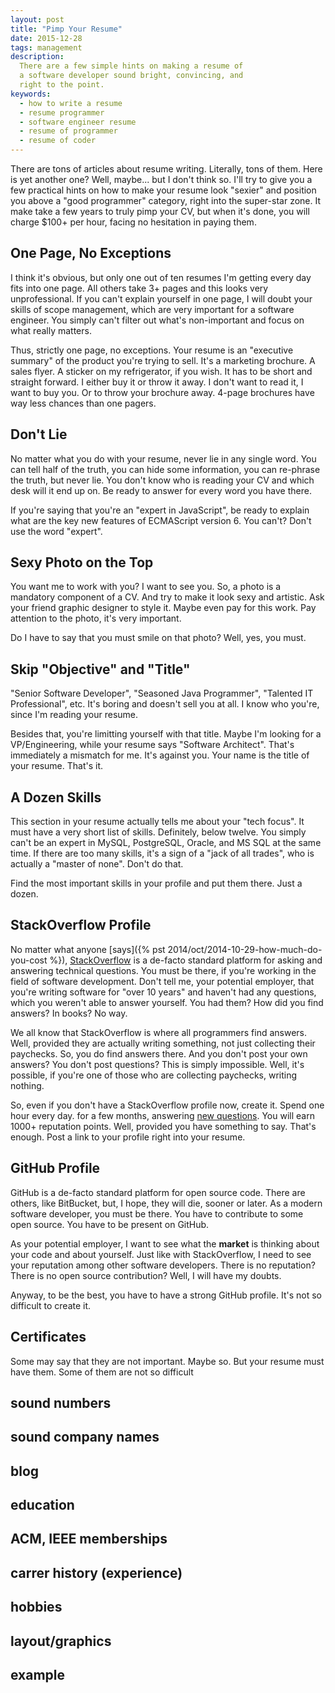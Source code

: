 ```yaml
---
layout: post
title: "Pimp Your Resume"
date: 2015-12-28
tags: management
description:
  There are a few simple hints on making a resume of
  a software developer sound bright, convincing, and
  right to the point.
keywords:
  - how to write a resume
  - resume programmer
  - software engineer resume
  - resume of programmer
  - resume of coder
---
```


There are tons of articles about resume writing. Literally, tons of them.
Here is yet another one? Well, maybe... but I don't think so. I'll try to
give you a few practical hints on how to make your resume look
"sexier" and position you above a "good programmer" category, right into
the super-star zone. It make take a few years to truly pimp your CV, but
when it's done, you will charge $100+ per hour, facing no hesitation
in paying them.

<!--more-->

## One Page, No Exceptions

I think it's obvious, but only one out of ten resumes I'm getting
every day fits into one page. All others take 3+ pages and this looks
very unprofessional. If you can't explain yourself in one page, I will doubt
your skills of scope management, which are very important for a software engineer.
You simply can't filter out what's non-important and focus
on what really matters.

Thus, strictly one page, no exceptions. Your resume is an "executive summary"
of the product you're trying to sell. It's a marketing brochure. A sales
flyer. A sticker on my refrigerator, if you wish. It has to be short
and straight forward. I either buy it or throw it away. I don't want to read it,
I want to buy you. Or to throw your brochure away.
4-page brochures have way less chances than one pagers.

## Don't Lie

No matter what you do with your resume, never lie in any single word. You
can tell half of the truth, you can hide some information, you can re-phrase
the truth, but never lie. You don't know who is reading your CV and which
desk will it end up on. Be ready to answer for every word you have there.

If you're saying that you're an "expert in JavaScript",
be ready to explain what are the key new features of
ECMAScript version 6. You can't? Don't use the word "expert".

## Sexy Photo on the Top

You want me to work with you? I want to see you. So, a photo is a mandatory
component of a CV. And try to make it look sexy and artistic. Ask your
friend graphic designer to style it. Maybe even pay for this work.
Pay attention to the photo, it's very important.

Do I have to say that you must smile on that photo? Well, yes, you must.

## Skip "Objective" and "Title"

"Senior Software Developer", "Seasoned Java Programmer",
"Talented IT Professional", etc. It's boring and doesn't sell you at all.
I know who you're, since I'm reading your resume.

Besides that, you're limitting yourself with that title. Maybe I'm looking
for a VP/Engineering, while your resume says "Software Architect". That's
immediately a mismatch for me. It's against you. Your name is the title
of your resume. That's it.

## A Dozen Skills

This section in your resume actually tells me about your "tech focus".
It must have a very short list of skills. Definitely, below twelve. You simply
can't be an expert in MySQL, PostgreSQL, Oracle, and MS SQL at the same time.
If there are too many skills, it's a sign of a "jack of all trades", who is
actually a "master of none". Don't do that.

Find the most important skills in your profile and put them there.
Just a dozen.

## StackOverflow Profile

No matter what anyone [says]({% pst 2014/oct/2014-10-29-how-much-do-you-cost %}),
[StackOverflow](http://www.stackoverflow.com)
is a de-facto standard platform for asking and answering technical questions.
You must be there, if you're working in the field of software development.
Don't tell me, your potential employer, that you're writing software for
"over 10 years" and haven't had any questions, which you weren't able to
answer yourself. You had them? How did you find answers? In books? No way.

We all know that StackOverflow is where all programmers find answers. Well,
provided they are actually writing something,
not just collecting their paychecks. So, you do find answers there. And you
don't post your own answers? You don't post questions? This is simply
impossible. Well, it's possible, if you're one of those who are collecting
paychecks, writing nothing.

So, even if you don't have a StackOverflow profile now, create it.
Spend one hour every day. for a few months, answering
[new questions](http://stackoverflow.com/?tab=interesting).
You will earn 1000+ reputation points. Well, provided you have something to say.
That's enough. Post a link to your profile right into your resume.

## GitHub Profile

GitHub is a de-facto standard platform for open source code. There are others,
like BitBucket, but, I hope, they will die, sooner or later. As a modern
software developer, you must be there. You have to contribute to some
open source. You have to be present on GitHub.

As your potential employer, I want to see what the **market** is thinking about
your code and about yourself. Just like with StackOverflow, I need to see
your reputation among other software developers. There is no reputation? There
is no open source contribution? Well, I will have my doubts.

Anyway, to be the best, you have to have a strong GitHub profile. It's not
so difficult to create it.

## Certificates

Some may say that they are not important. Maybe so. But your resume must have
them. Some of them are not so difficult

## sound numbers

## sound company names

## blog

## education

## ACM, IEEE memberships

## carrer history (experience)

## hobbies

## layout/graphics

## example
